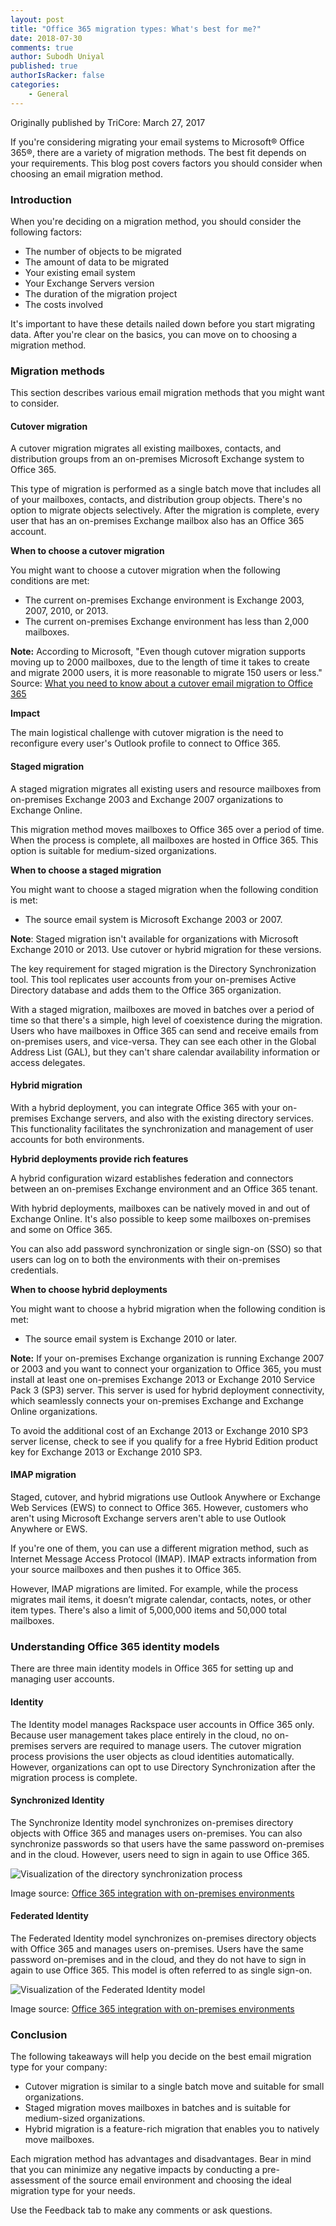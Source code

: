 ```yaml
---
layout: post
title: "Office 365 migration types: What's best for me?"
date: 2018-07-30
comments: true
author: Subodh Uniyal
published: true
authorIsRacker: false
categories:
    - General
---
```


Originally published by TriCore: March 27, 2017

If you're considering migrating your email systems to Microsoft&reg; Office
365&reg;, there are a variety of migration methods. The best fit depends on
your requirements. This blog post covers factors you should consider when
choosing an email migration method.

<!--more-->

### Introduction

When you're deciding on a migration method, you should consider the following
factors:

- The number of objects to be migrated
- The amount of data to be migrated
- Your existing email system
- Your Exchange Servers version
- The duration of the migration project
- The costs involved

It's important to have these details nailed down before you start migrating
data. After you're clear on the basics, you can move on to choosing a migration
method.

### Migration methods

This section describes various email migration methods that you might want to
consider.

#### Cutover migration

A cutover migration migrates all existing mailboxes, contacts, and
distribution groups from an on-premises Microsoft Exchange system to Office
365.

This type of migration is performed as a single batch move that includes all
of your mailboxes, contacts, and distribution group objects. There's no option
to migrate objects selectively. After the migration is complete, every user
that has an on-premises Exchange mailbox also has an Office 365 account.

**When to choose a cutover migration**

You might want to choose a cutover migration when the following conditions are
met:

- The current on-premises Exchange environment is Exchange 2003, 2007, 2010, or
  2013.
- The current on-premises Exchange environment has less than 2,000 mailboxes.

**Note:** According to Microsoft, "Even though cutover migration supports
moving up to 2000 mailboxes, due to the length of time it takes to create and
migrate 2000 users, it is more reasonable to migrate 150 users or less."
Source: [What you need to know about a cutover email migration to Office
365](https://support.office.com/en-us/article/what-you-need-to-know-about-a-cutover-email-migration-to-office-365-961978ef-f434-472d-a811-1801733869da)

**Impact**

The main logistical challenge with cutover migration is the need to
reconfigure every user's Outlook profile to connect to Office 365.

#### Staged migration

A staged migration migrates all existing users and resource mailboxes from
on-premises Exchange 2003 and Exchange 2007 organizations to Exchange Online.

This migration method moves mailboxes to Office 365 over a period of time.
When the process is complete, all mailboxes are hosted in Office 365. This
option is suitable for medium-sized organizations.

**When to choose a staged migration**

You might want to choose a staged migration when the following condition is
met:

- The source email system is Microsoft Exchange 2003 or 2007.

**Note**: Staged migration isn't available for organizations with Microsoft
Exchange 2010 or 2013. Use cutover or hybrid migration for these versions.

The key requirement for staged migration is the Directory Synchronization
tool. This tool replicates user accounts from your on-premises Active
Directory database and adds them to the Office 365 organization.

With a staged migration, mailboxes are moved in batches over a period of time
so that there's a simple, high level of coexistence during the migration.
Users who have mailboxes in Office 365 can send and receive emails from
on-premises users, and vice-versa. They can see each other in the Global
Address List (GAL), but they can't share calendar availability information or
access delegates.

#### Hybrid migration

With a hybrid deployment, you can integrate Office 365 with your on-premises
Exchange servers, and also with the existing directory services. This
functionality facilitates the synchronization and management of user accounts
for both environments.

**Hybrid deployments provide rich features**

A hybrid configuration wizard establishes federation and connectors between
an on-premises Exchange environment and an Office 365 tenant.

With hybrid deployments, mailboxes can be natively moved in and out of
Exchange Online. It's also possible to keep some mailboxes on-premises and
some on Office 365.

You can also add password synchronization or single sign-on (SSO) so that
users can log on to both the environments with their on-premises credentials.

**When to choose hybrid deployments**

You might want to choose a hybrid migration when the following condition is
met:

- The source email system is Exchange 2010 or later.

**Note:** If your on-premises Exchange organization is running Exchange 2007
or 2003 and you want to connect your organization to Office 365, you must
install at least one on-premises Exchange 2013 or Exchange 2010 Service Pack 3
(SP3) server. This server is used for hybrid deployment connectivity, which
seamlessly connects your on-premises Exchange and Exchange Online
organizations.

To avoid the additional cost of an Exchange 2013 or Exchange 2010 SP3 server
license, check to see if you qualify for a free Hybrid Edition product key for
Exchange 2013 or Exchange 2010 SP3.

#### IMAP migration

Staged, cutover, and hybrid migrations use Outlook Anywhere or Exchange Web
Services (EWS) to connect to Office 365. However, customers who aren't using
Microsoft Exchange servers aren't able to use Outlook Anywhere or EWS.

If you're one of them, you can use a different migration method, such as
Internet Message Access Protocol (IMAP). IMAP extracts information from your
source mailboxes and then pushes it to Office 365.

However, IMAP migrations are limited. For example, while the process migrates
mail items, it doesn’t migrate calendar, contacts, notes, or other item types.
There's also a limit of 5,000,000 items and 50,000 total mailboxes.

### Understanding Office 365 identity models

There are three main identity models in Office 365 for setting up and
managing user accounts.

#### Identity

The Identity model manages Rackspace user accounts in Office 365 only. Because
user management takes place entirely in the cloud, no on-premises servers are
required to manage users. The cutover migration process provisions the user
objects as cloud identities automatically. However, organizations can opt to
use Directory Synchronization after the migration process is complete.

#### Synchronized Identity

The Synchronize Identity model synchronizes on-premises directory objects with
Office 365 and manages users on-premises. You can also synchronize passwords so
that users have the same password on-premises and in the cloud. However, users
need to sign in again to use Office 365.

![Visualization of the directory synchronization process](picture1.png)

Image source: [Office 365 integration with on-premises
environments](https://support.office.com/en-us/article/Office-365-integration-with-on-premises-environments-263faf8d-aa21-428b-aed3-2021837a4b65?ui=en-US&rs=en-US&ad=US)

#### Federated Identity

The Federated Identity model synchronizes on-premises directory objects with
Office 365 and manages users on-premises. Users have the same password
on-premises and in the cloud, and they do not have to sign in again to use
Office 365. This model is often referred to as single sign-on.

![Visualization of the Federated Identity model](picture2.png)

Image source: [Office 365 integration with on-premises
environments](https://support.office.com/en-us/article/Office-365-integration-with-on-premises-environments-263faf8d-aa21-428b-aed3-2021837a4b65?ui=en-US&rs=en-US&ad=US)

### Conclusion

The following takeaways will help you decide on the best email migration type
for your company:

- Cutover migration is similar to a single batch move and suitable for small
  organizations.
- Staged migration moves mailboxes in batches and is suitable for medium-sized
  organizations.
- Hybrid migration is a feature-rich migration that enables you to natively
  move mailboxes.

Each migration method has advantages and disadvantages. Bear in mind that you
can minimize any negative impacts by conducting a pre-assessment of the source
email environment and choosing the ideal migration type for your needs.

Use the Feedback tab to make any comments or ask questions.
